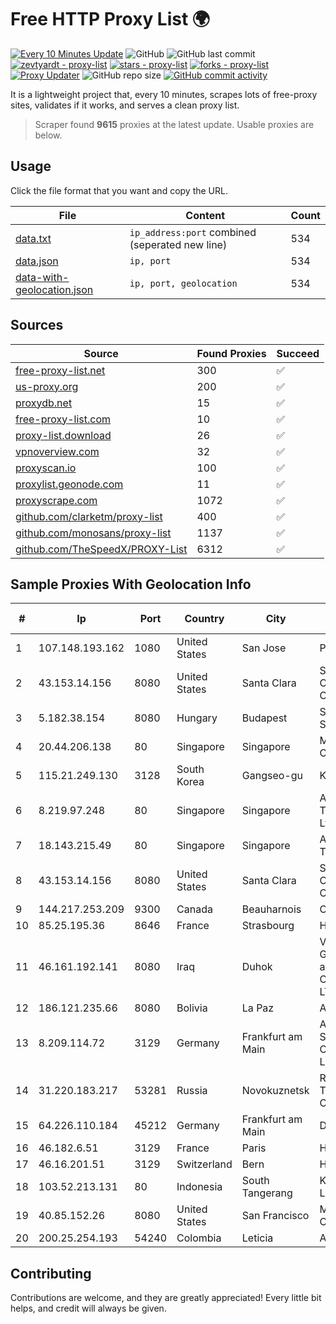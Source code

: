 
# Free HTTP Proxy List 🌍

[![Every 10 Minutes Update](https://github.com/mertguvencli/http-proxy-list/actions/workflows/main.yml/badge.svg?branch=main)](https://github.com/mertguvencli/http-proxy-list/actions/workflows/main.yml)
![GitHub](https://img.shields.io/github/license/mertguvencli/http-proxy-list)
![GitHub last commit](https://img.shields.io/github/last-commit/mertguvencli/http-proxy-list)
[![zevtyardt - proxy-list](https://img.shields.io/static/v1?label=zevtyardt&message=proxy-list&color=blue&logo=github)](https://github.com/zevtyardt/proxy-list "Go to GitHub repo")
[![stars - proxy-list](https://img.shields.io/github/stars/zevtyardt/proxy-list?style=social)](https://github.com/zevtyardt/proxy-list)
[![forks - proxy-list](https://img.shields.io/github/forks/zevtyardt/proxy-list?style=social)](https://github.com/zevtyardt/proxy-list)
[![Proxy Updater](https://github.com/zevtyardt/proxy-list/workflows/Proxy%20Updater/badge.svg)](https://github.com/zevtyardt/proxy-list/actions?query=workflow:"Proxy+Updater")
![GitHub repo size](https://img.shields.io/github/repo-size/zevtyardt/proxy-list)
[![GitHub commit activity](https://img.shields.io/github/commit-activity/m/zevtyardt/proxy-list?logo=commits)](https://github.com/zevtyardt/proxy-list/commits/main)

It is a lightweight project that, every 10 minutes, scrapes lots of free-proxy sites, validates if it works, and serves a clean proxy list.

> Scraper found **9615** proxies at the latest update. Usable proxies are below.

## Usage

Click the file format that you want and copy the URL.

|File|Content|Count|
|----|-------|-----|
|[data.txt](https://raw.githubusercontent.com/mertguvencli/http-proxy-list/main/proxy-list/data.txt)|`ip_address:port` combined (seperated new line)|534|
|[data.json](https://raw.githubusercontent.com/mertguvencli/http-proxy-list/main/proxy-list/data.json)|`ip, port`|534|
|[data-with-geolocation.json](https://raw.githubusercontent.com/mertguvencli/http-proxy-list/main/proxy-list/data-with-geolocation.json)|`ip, port, geolocation`|534|

## Sources

|Source|Found Proxies|Succeed|
|------|-------------|-------|
|[free-proxy-list.net](https://free-proxy-list.net)|300|✅|
|[us-proxy.org](https://www.us-proxy.org)|200|✅|
|[proxydb.net](http://proxydb.net)|15|✅|
|[free-proxy-list.com](https://free-proxy-list.com/?page=&port=&type%5B%5D=http&type%5B%5D=https&up_time=0&search=Search)|10|✅|
|[proxy-list.download](https://www.proxy-list.download/HTTP)|26|✅|
|[vpnoverview.com](https://vpnoverview.com/privacy/anonymous-browsing/free-proxy-servers)|32|✅|
|[proxyscan.io](https://www.proxyscan.io)|100|✅|
|[proxylist.geonode.com](https://proxylist.geonode.com/api/proxy-list?limit=300&page=1&sort_by=lastChecked&sort_type=desc&protocols=http,https)|11|✅|
|[proxyscrape.com](https://api.proxyscrape.com/v2/?request=displayproxies&protocol=http&timeout=10000&country=all&ssl=all&anonymity=all)|1072|✅|
|[github.com/clarketm/proxy-list](https://raw.githubusercontent.com/clarketm/proxy-list/master/proxy-list-raw.txt)|400|✅|
|[github.com/monosans/proxy-list](https://raw.githubusercontent.com/monosans/proxy-list/main/proxies/http.txt)|1137|✅|
|[github.com/TheSpeedX/PROXY-List](https://raw.githubusercontent.com/TheSpeedX/PROXY-List/master/http.txt)|6312|✅|


## Sample Proxies With Geolocation Info

|#|Ip|Port|Country|City|Internet Service Provider|
|-|--|----|-------|----|-------------------------|
|1|107.148.193.162|1080|United States|San Jose|PEG TECH INC|
|2|43.153.14.156|8080|United States|Santa Clara|Shenzhen Tencent Computer Systems Company Limited|
|3|5.182.38.154|8080|Hungary|Budapest|Stark Industries Solutions LTD|
|4|20.44.206.138|80|Singapore|Singapore|Microsoft Corporation|
|5|115.21.249.130|3128|South Korea|Gangseo-gu|Korea Telecom|
|6|8.219.97.248|80|Singapore|Singapore|Alibaba (US) Technology Co., Ltd.|
|7|18.143.215.49|80|Singapore|Singapore|Amazon Technologies Inc.|
|8|43.153.14.156|8080|United States|Santa Clara|Shenzhen Tencent Computer Systems Company Limited|
|9|144.217.253.209|9300|Canada|Beauharnois|OVH SAS|
|10|85.25.195.36|8646|France|Strasbourg|Host Europe GmbH|
|11|46.161.192.141|8080|Iraq|Duhok|Valin Company for General Trading and Communication LTD|
|12|186.121.235.66|8080|Bolivia|La Paz|AXS Bolivia S. A.|
|13|8.209.114.72|3129|Germany|Frankfurt am Main|Alibaba.com Singapore E-Commerce Private Limited|
|14|31.220.183.217|53281|Russia|Novokuznetsk|Regional Digital Telecommunication Company|
|15|64.226.110.184|45212|Germany|Frankfurt am Main|DigitalOcean, LLC|
|16|46.182.6.51|3129|France|Paris|Hosteur SAS|
|17|46.16.201.51|3129|Switzerland|Bern|Hosteur SA|
|18|103.52.213.131|80|Indonesia|South Tangerang|Kementerian Lingkungan Hidup|
|19|40.85.152.26|8080|United States|San Francisco|Microsoft Corporation|
|20|200.25.254.193|54240|Colombia|Leticia|Andinet ON Line|



## Contributing

Contributions are welcome, and they are greatly appreciated! Every
little bit helps, and credit will always be given.

